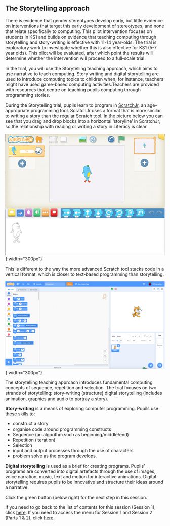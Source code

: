 ##  The Storytelling approach
There is evidence that gender stereotypes develop early, but little evidence on interventions that target this early development of stereotypes, and none that relate specifically to computing. This pilot intervention focuses on students in KS1 and builds on evidence that teaching computing through storytelling and story-writing is effective with 11-14 year-olds. The trial is exploratory work to investigate whether this is also effective for KS1 (5-7 year olds). This pilot will be evaluated, after which point the results will determine whether the intervention will proceed to a full-scale trial.

In the trial, you will use the Storytelling teaching approach, which aims to use narrative to teach computing. Story writing and digital storytelling are used to introduce computing topics to children when, for instance, teachers might have used game-based computing activities.​ Teachers are provided with resources that centre on teaching pupils computing through programming stories.

During the Storytelling trial, pupils learn to program in [ScratchJr](https://www.scratchjr.org), an age-appropriate programming tool. ScratchJr uses a format that is more similar to writing a story than the regular Scratch tool. In the picture below you can see that you drag and drop blocks into a horizontal ‘storyline’ in ScratchJr, so the relationship with reading or writing a story in Literacy is clear.

![Scratchjr.png](images/ks1storytelling-ScratchJr.png){:width="300px"}

This is different to the way the more advanced Scratch tool stacks code in a vertical format, which is closer to text-based programming than storytelling.

![Scratch.png](images/ks1storytelling-Scratch.png){:width="300px"}

The storytelling teaching approach introduces fundamental computing concepts of sequence, repetition and selection. The trial focuses on two strands of storytelling:
story-writing (structure) digital storytelling (includes animation, graphics and audio to portray a story).

**Story-writing** is a means of exploring computer programming. Pupils use these skills to:
+ construct a story
+ organise code around programming constructs
+ Sequence (an algorithm such as beginning/middle/end)
+ Repetition (iteration)
+ Selection
+ input and output processes through the use of characters
+ problem solve as the program develops.

**Digital storytelling** is used as a brief for creating programs. Pupils’ programs are converted into digital artefacts through the use of images, voice narration, music, text and motion for interactive animations. Digital storytelling requires pupils to be innovative and structure their ideas around a narrative.

Click the green button (below right) for the next step in this session.

If you need to go back to the list of contents for this session (Session 1), click [here](https://projects.raspberrypi.org/en/projects/KS1StorytellingTraining_Session1_GBICi1b).
If you need to access the menu for Session 1 and Session 2 (Parts 1 & 2), click [here](https://projects.raspberrypi.org/en/pathways/ks1-storytellingtraining-gbici1b).
